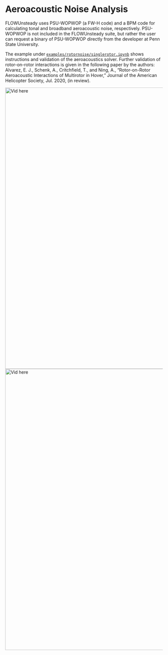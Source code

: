 # Aeroacoustic Noise Analysis

FLOWUnsteady uses PSU-WOPWOP (a FW-H code) and a BPM code for calculating tonal and broadband aeroacoustic noise, respectively.
PSU-WOPWOP is not included in the FLOWUnsteady suite, but rather the user can request a binary of PSU-WOPWOP directly from the developer at Penn State University.

The example under [`examples/rotornoise/singlerotor.ipynb`](https://nbviewer.jupyter.org/github/byuflowlab/FLOWUnsteady/blob/master/examples/rotornoise/singlerotor.ipynb) shows instructions and validation of the aeroacoustics solver.
Further validation of rotor-on-rotor interactions is given in the following paper by the authors: Alvarez, E. J., Schenk, A., Critchfield, T., and Ning, A., “Rotor-on-Rotor Aeroacoustic Interactions of Multirotor in Hover,” Journal of the American Helicopter Society, Jul. 2020, (in review).


<img src="../resources/vid/val_piv_multi16_005D_99_1_noise1_cropped00.gif" alt="Vid here" style="width: 900px;"/>
<img src="../resources/vid/cfdnoise_ningdji_multi_005D_03_20.gif" alt="Vid here" style="width: 900px;"/>
